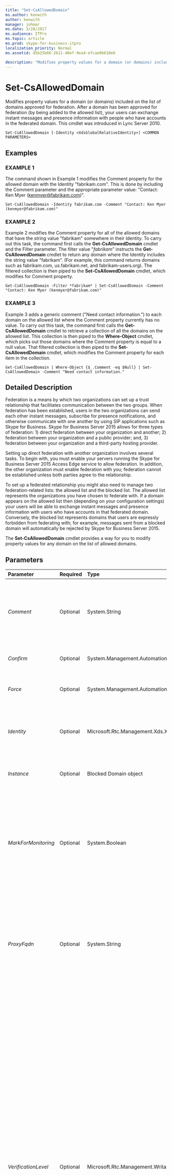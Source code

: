 ```yaml
---
title: "Set-CsAllowedDomain"
ms.author: kenwith
author: kenwith
manager: johmar
ms.date: 3/28/2017
ms.audience: ITPro
ms.topic: article
ms.prod: skype-for-business-itpro
localization_priority: Normal
ms.assetid: d5b25b66-2b11-40ef-9ea4-efcae0b610e6

description: "Modifies property values for a domain (or domains) included on the list of domains approved for federation. After a domain has been approved for federation (by being added to the allowed list), your users can exchange instant messages and presence information with people who have accounts in the federated domain. This cmdlet was introduced in Lync Server 2010."
---
```


# Set-CsAllowedDomain
 
Modifies property values for a domain (or domains) included on the list of domains approved for federation. After a domain has been approved for federation (by being added to the allowed list), your users can exchange instant messages and presence information with people who have accounts in the federated domain. This cmdlet was introduced in Lync Server 2010.
  
```
Set-CsAllowedDomain [-Identity <XdsGlobalRelativeIdentity>] <COMMON PARAMETERS>

```

## Examples

### EXAMPLE 1

The command shown in Example 1 modifies the Comment property for the allowed domain with the Identity "fabrikam.com". This is done by including the Comment parameter and the appropriate parameter value: "Contact: Ken Myer (kenmyer@fabrikam.com)".
  
```
Set-CsAllowedDomain -Identity fabrikam.com -Comment "Contact: Ken Myer (kenmyer@fabrikam.com)"
```

### EXAMPLE 2

Example 2 modifies the Comment property for all of the allowed domains that have the string value "fabrikam" somewhere in their Identity. To carry out this task, the command first calls the **Get-CsAllowedDomain** cmdlet and the Filter parameter. The filter value "*fabrikam*" instructs the **Get-CsAllowedDomain** cmdlet to return any domain where the Identity includes the string value "fabrikam". (For example, this command returns domains such as fabrikam.com, us.fabrikam.net, and fabrikam-users.org). The filtered collection is then piped to the **Set-CsAllowedDomain** cmdlet, which modifies for Comment property.
  
```
Get-CsAllowedDomain -Filter *fabrikam* | Set-CsAllowedDomain -Comment "Contact: Ken Myer (kenmyer@fabrikam.com)"
```

### EXAMPLE 3

Example 3 adds a generic comment ("Need contact information.") to each domain on the allowed list where the Comment property currently has no value. To carry out this task, the command first calls the **Get-CsAllowedDomain** cmdlet to retrieve a collection of all the domains on the allowed list. This collection is then piped to the **Where-Object** cmdlet, which picks out those domains where the Comment property is equal to a null value. That filtered collection is then piped to the **Set-CsAllowedDomain** cmdlet, which modifies the Comment property for each item in the collection.
  
```
Get-CsAllowedDomain | Where-Object {$_.Comment -eq $Null} | Set-CsAllowedDomain -Comment "Need contact information."
```

## Detailed Description

Federation is a means by which two organizations can set up a trust relationship that facilitates communication between the two groups. When federation has been established, users in the two organizations can send each other instant messages, subscribe for presence notifications, and otherwise communicate with one another by using SIP applications such as Skype for Business. Skype for Business Server 2015 allows for three types of federation: 1) direct federation between your organization and another; 2) federation between your organization and a public provider; and, 3) federation between your organization and a third-party hosting provider.
  
Setting up direct federation with another organization involves several tasks. To begin with, you must enable your servers running the Skype for Business Server 2015 Access Edge service to allow federation. In addition, the other organization must enable federation with you; federation cannot be established unless both parties agree to the relationship.
  
To set up a federated relationship you might also need to manage two federation-related lists: the allowed list and the blocked list. The allowed list represents the organizations you have chosen to federate with. If a domain appears on the allowed list then (depending on your configuration settings) your users will be able to exchange instant messages and presence information with users who have accounts in that federated domain. Conversely, the blocked list represents domains that users are expressly forbidden from federating with; for example, messages sent from a blocked domain will automatically be rejected by Skype for Business Server 2015.
  
The **Set-CsAllowedDomain** cmdlet provides a way for you to modify property values for any domain on the list of allowed domains.
  
## Parameters

|**Parameter**|**Required**|**Type**|**Description**|
|:-----|:-----|:-----|:-----|
| _Comment_ <br/> |Optional  <br/> |System.String  <br/> |Optional string value that provides additional information about the domain being modified. For example, you might add a Comment that provides contact information for the federated domain.  <br/> |
| _Confirm_ <br/> |Optional  <br/> |System.Management.Automation.SwitchParameter  <br/> |Prompts you for confirmation before executing the command.  <br/> |
| _Force_ <br/> |Optional  <br/> |System.Management.Automation.SwitchParameter  <br/> |Suppresses the display of any non-fatal error message that might occur when running the command.  <br/> |
| _Identity_ <br/> |Optional  <br/> |Microsoft.Rtc.Management.Xds.XdsGlobalRelativeIdentity  <br/> |Fully qualified domain name (FQDN) of the allowed domain for which the property values are being modified. For example:  <br/>  `-Identity fabrikam.com` <br/> |
| _Instance_ <br/> |Optional  <br/> |Blocked Domain object  <br/> |Allows you to pass a reference to an object to the cmdlet rather than set individual parameter values.  <br/> |
| _MarkForMonitoring_ <br/> |Optional  <br/> |System.Boolean  <br/> |Indicates whether the federation connection between your domain and the remote domain will be monitored by Monitoring Server. By default, MarkForMonitoring is set to False, meaning that the connection will not be monitored.  <br/> > [!NOTE]> This property has been deprecated and should be ignored.           |
| _ProxyFqdn_ <br/> |Optional  <br/> |System.String  <br/> |Fully qualified domain name (for example, proxy-server.fabrikam.com) of the SIP proxy server deployed in the domain being added to the allowed list. This property is optional: if it is not specified then DNS SRV discovery procedures will be used to determine the location of the SIP proxy server.  <br/> |
| _VerificationLevel_ <br/> |Optional  <br/> |Microsoft.Rtc.Management.WritableConfig.Settings.Edge.VerificationLevelType  <br/> |Indicates how (or if) messages sent from a domain are verified to ensure that they were sent from that domain. The VerificationLevel must be set to one of the following values:  <br/> AlwaysVerifiable. All messages purportedly sent from this domain will be accepted. If a verification header is not found in the message it will be added by Skype for Business Server 2015.  <br/> AlwaysUnverifiable. All messages purportedly sent from a domain are considered unverified. They will be delivered only if they were sent from a person who is on the recipient's Contacts list. For example, if Ken Myer is on your Contacts list you will be able to receive messages from him. If David Longmire is not on your Contacts list then you will not be able to receive messages from him. Note that Skype for Business users can manually override this setting, thereby allowing themselves to receive messages people not on their Contacts list.  <br/> UseSourceVerification. Uses the verification header added to the message by the public provider. If the verification information is missing the message will be rejected. This is the default value.  <br/> |
| _WhatIf_ <br/> |Optional  <br/> |System.Management.Automation.SwitchParameter  <br/> |Describes what would happen if you executed the command without actually executing the command.  <br/> |
| _BypassDualWrite_ <br/> |Optional  <br/> |System.Boolean  <br/> |PARAMVALUE: $true | $false  <br/> |
   
## Input Types

Microsoft.Rtc.Management.WritableConfig.Settings.Edge.AllowedDomain object. The **Set-CsAllowedDomain** cmdlet accepts pipelined instances of the allowed domain object.
  
## Return Types

The **Set-CsAllowedDomain** cmdlet does not return a value or object. Instead, the cmdlet configures instances of the Microsoft.Rtc.Management.WritableConfig.Settings.Edge.AllowedDomain object.
  
## See also

#### 

[Get-CsAllowedDomain](get-csalloweddomain.md)
  
[New-CsAllowedDomain](new-csalloweddomain.md)
  
[Remove-CsAllowedDomain](remove-csalloweddomain.md)
  
[Set-CsAccessEdgeConfiguration](set-csaccessedgeconfiguration.md)

